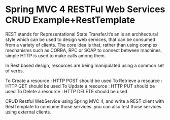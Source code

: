 # Spring MVC 4 RESTFul Web Services CRUD Example+RestTemplate

REST stands for Representational State Transfer.It’s an is an architectural style which can be used to design web services, that can be consumed from a variety of clients. The core idea is that, rather than using complex mechanisms such as CORBA, RPC or SOAP to connect between machines, simple HTTP is used to make calls among them.

In Rest based design, resources are being manipulated using a common set of verbs.

To Create a resource : HTTP POST should be used
To Retrieve a resource : HTTP GET should be used
To Update a resource : HTTP PUT should be used
To Delete a resource : HTTP DELETE should be used

CRUD Restful WebService using Spring MVC 4, and write a REST client with RestTemplate to consume those services. you can also test those services using external clients.
